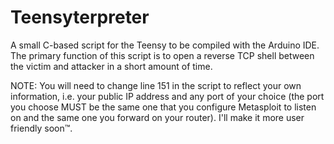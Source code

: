 Teensyterpreter
===============

A small C-based script for the Teensy to be compiled with the Arduino IDE. The primary function of this script is to open a reverse TCP shell between the victim and attacker in a short amount of time.

NOTE: You will need to change line 151 in the script to reflect your own information, i.e. your public IP address and any port of your choice (the port you choose MUST be the same one that you configure Metasploit to listen on and the same one you forward on your router). I'll make it more user friendly soon™.

